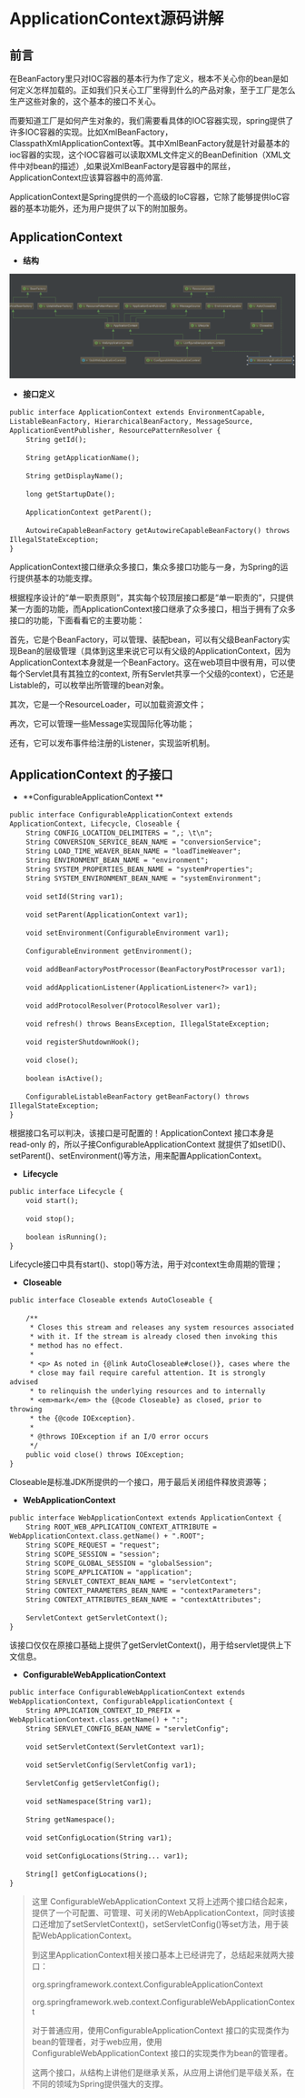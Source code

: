 # ApplicationContext源码讲解

## 前言

在BeanFactory里只对IOC容器的基本行为作了定义，根本不关心你的bean是如何定义怎样加载的。正如我们只关心工厂里得到什么的产品对象，至于工厂是怎么生产这些对象的，这个基本的接口不关心。

而要知道工厂是如何产生对象的，我们需要看具体的IOC容器实现，spring提供了许多IOC容器的实现。比如XmlBeanFactory，ClasspathXmlApplicationContext等。其中XmlBeanFactory就是针对最基本的ioc容器的实现，这个IOC容器可以读取XML文件定义的BeanDefinition（XML文件中对bean的描述）,如果说XmlBeanFactory是容器中的屌丝，ApplicationContext应该算容器中的高帅富.

ApplicationContext是Spring提供的一个高级的IoC容器，它除了能够提供IoC容器的基本功能外，还为用户提供了以下的附加服务。

## ApplicationContext

* **结构**

![](/assets/import-applicationcontext-02.png)

* **接口定义**

```
public interface ApplicationContext extends EnvironmentCapable, ListableBeanFactory, HierarchicalBeanFactory, MessageSource, ApplicationEventPublisher, ResourcePatternResolver {
    String getId();

    String getApplicationName();

    String getDisplayName();

    long getStartupDate();

    ApplicationContext getParent();

    AutowireCapableBeanFactory getAutowireCapableBeanFactory() throws IllegalStateException;
}
```

ApplicationContext接口继承众多接口，集众多接口功能与一身，为Spring的运行提供基本的功能支撑。

根据程序设计的“单一职责原则”，其实每个较顶层接口都是“单一职责的”，只提供某一方面的功能，而ApplicationContext接口继承了众多接口，相当于拥有了众多接口的功能，下面看看它的主要功能：

首先，它是个BeanFactory，可以管理、装配bean，可以有父级BeanFactory实现Bean的层级管理（具体到这里来说它可以有父级的ApplicationContext，因为ApplicationContext本身就是一个BeanFactory。这在web项目中很有用，可以使每个Servlet具有其独立的context, 所有Servlet共享一个父级的context），它还是Listable的，可以枚举出所管理的bean对象。

其次，它是一个ResourceLoader，可以加载资源文件；

再次，它可以管理一些Message实现国际化等功能；

还有，它可以发布事件给注册的Listener，实现监听机制。

## **ApplicationContext 的子接口**

* **ConfigurableApplicationContext **

```
public interface ConfigurableApplicationContext extends ApplicationContext, Lifecycle, Closeable {
    String CONFIG_LOCATION_DELIMITERS = ",; \t\n";
    String CONVERSION_SERVICE_BEAN_NAME = "conversionService";
    String LOAD_TIME_WEAVER_BEAN_NAME = "loadTimeWeaver";
    String ENVIRONMENT_BEAN_NAME = "environment";
    String SYSTEM_PROPERTIES_BEAN_NAME = "systemProperties";
    String SYSTEM_ENVIRONMENT_BEAN_NAME = "systemEnvironment";

    void setId(String var1);

    void setParent(ApplicationContext var1);

    void setEnvironment(ConfigurableEnvironment var1);

    ConfigurableEnvironment getEnvironment();

    void addBeanFactoryPostProcessor(BeanFactoryPostProcessor var1);

    void addApplicationListener(ApplicationListener<?> var1);

    void addProtocolResolver(ProtocolResolver var1);

    void refresh() throws BeansException, IllegalStateException;

    void registerShutdownHook();

    void close();

    boolean isActive();

    ConfigurableListableBeanFactory getBeanFactory() throws IllegalStateException;
}
```

根据接口名可以判决，该接口是可配置的！ApplicationContext 接口本身是 read-only 的，所以子接ConfigurableApplicationContext 就提供了如setID\(\)、setParent\(\)、setEnvironment\(\)等方法，用来配置ApplicationContext。

* **Lifecycle**

```
public interface Lifecycle {
    void start();

    void stop();

    boolean isRunning();
}
```

Lifecycle接口中具有start\(\)、stop\(\)等方法，用于对context生命周期的管理；

* **Closeable**

```
public interface Closeable extends AutoCloseable {

    /**
     * Closes this stream and releases any system resources associated
     * with it. If the stream is already closed then invoking this
     * method has no effect.
     *
     * <p> As noted in {@link AutoCloseable#close()}, cases where the
     * close may fail require careful attention. It is strongly advised
     * to relinquish the underlying resources and to internally
     * <em>mark</em> the {@code Closeable} as closed, prior to throwing
     * the {@code IOException}.
     *
     * @throws IOException if an I/O error occurs
     */
    public void close() throws IOException;
}
```

Closeable是标准JDK所提供的一个接口，用于最后关闭组件释放资源等；

* **WebApplicationContext**

```
public interface WebApplicationContext extends ApplicationContext {
    String ROOT_WEB_APPLICATION_CONTEXT_ATTRIBUTE = WebApplicationContext.class.getName() + ".ROOT";
    String SCOPE_REQUEST = "request";
    String SCOPE_SESSION = "session";
    String SCOPE_GLOBAL_SESSION = "globalSession";
    String SCOPE_APPLICATION = "application";
    String SERVLET_CONTEXT_BEAN_NAME = "servletContext";
    String CONTEXT_PARAMETERS_BEAN_NAME = "contextParameters";
    String CONTEXT_ATTRIBUTES_BEAN_NAME = "contextAttributes";

    ServletContext getServletContext();
}
```

该接口仅仅在原接口基础上提供了getServletContext\(\)，用于给servlet提供上下文信息。

* **ConfigurableWebApplicationContext**

```
public interface ConfigurableWebApplicationContext extends WebApplicationContext, ConfigurableApplicationContext {
    String APPLICATION_CONTEXT_ID_PREFIX = WebApplicationContext.class.getName() + ":";
    String SERVLET_CONFIG_BEAN_NAME = "servletConfig";

    void setServletContext(ServletContext var1);

    void setServletConfig(ServletConfig var1);

    ServletConfig getServletConfig();

    void setNamespace(String var1);

    String getNamespace();

    void setConfigLocation(String var1);

    void setConfigLocations(String... var1);

    String[] getConfigLocations();
}
```

> 这里 ConfigurableWebApplicationContext 又将上述两个接口结合起来，提供了一个可配置、可管理、可关闭的WebApplicationContext，同时该接口还增加了setServletContext\(\)，setServletConfig\(\)等set方法，用于装配WebApplicationContext。
>
> 到这里ApplicationContext相关接口基本上已经讲完了，总结起来就两大接口：
>
> org.springframework.context.ConfigurableApplicationContext
>
> org.springframework.web.context.ConfigurableWebApplicationContext
>
> 对于普通应用，使用ConfigurableApplicationContext 接口的实现类作为bean的管理者，对于web应用，使用ConfigurableWebApplicationContext 接口的实现类作为bean的管理者。
>
> 这两个接口，从结构上讲他们是继承关系，从应用上讲他们是平级关系，在不同的领域为Spring提供强大的支撑。





